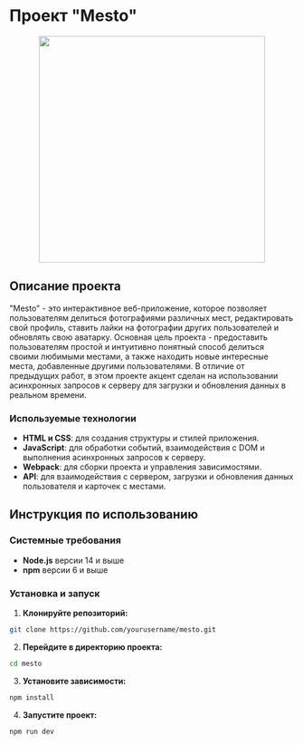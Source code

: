 # Проект "Mesto"
<p align="center">
      <img src="https://i.ibb.co/DfnmK5d/mesto-logo.png" width="400">
</p>



## Описание проекта

"Mesto" - это интерактивное веб-приложение, которое позволяет пользователям делиться фотографиями различных мест, редактировать свой профиль, ставить лайки на фотографии других пользователей и обновлять свою аватарку. 
Основная цель проекта - предоставить пользователям простой и интуитивно понятный способ делиться своими любимыми местами, а также находить новые интересные места, добавленные другими пользователями.
В отличие от предыдущих работ, в этом проекте акцент сделан на использовании асинхронных запросов к серверу для загрузки и обновления данных в реальном времени.

### Используемые технологии

- **HTML и CSS**: для создания структуры и стилей приложения.
- **JavaScript**: для обработки событий, взаимодействия с DOM и выполнения асинхронных запросов к серверу.
- **Webpack**: для сборки проекта и управления зависимостями.
- **API**: для взаимодействия с сервером, загрузки и обновления данных пользователя и карточек с местами.

## Инструкция по использованию

### Системные требования

- **Node.js** версии 14 и выше
- **npm** версии 6 и выше

### Установка и запуск

1. **Клонируйте репозиторий:**
```bash
git clone https://github.com/yourusername/mesto.git
```
   
2. **Перейдите в директорию проекта:**
```bash
cd mesto
```

3. **Установите зависимости:**
```bash
npm install
```
   
4. **Запустите проект:**
```bash
npm run dev
```
